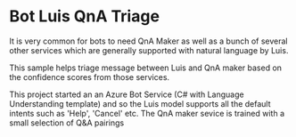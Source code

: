 # Bot Luis QnA Triage
It is very common for bots to need QnA Maker as well as a bunch of several other services which are generally supported with natural language by Luis.

This sample helps triage message between Luis and QnA maker based on the confidence scores from those services.

This project started an an Azure Bot Service (C# with Language Understanding template) and so the Luis model supports all the default intents such as 'Help', 'Cancel' etc. The QnA maker sevice is trained with a small selection of Q&A pairings
